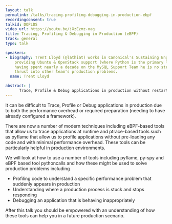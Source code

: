```yaml
---
layout: talk
permalink: /talks/tracing-profiling-debugging-in-production-ebpf
recordingconsent: true
talkid: DQPLDS
video_url: https://youtu.be/jXzEzmz-oag
title: Tracing, Profiling & Debugging in Production (eBPF)
track: general
type: talk

speakers:
- biography: Trent Lloyd (@lathiat) works in Canonical's Sustaining Engineering team
    providing Ubuntu & OpenStack support (where Python is the primary language). Previously
    having spent nearly a decade on the MySQL Support Team he is no stranger to being
    thrust into other team's production problems.
  name: Trent Lloyd

abstract: | 
      Trace, Profile & Debug applications in production without restarting or loading a framework.We will look at a number of modern techniques including eBPF and ptrace to attach to running production applications with no preparation and minimal performance impact.
---
```


It can be difficult to Trace, Profile or Debug applications in production due to both the performance overhead or required preparation (needing to have already configured a framework).

There are now a number of modern techniques including eBPF-based tools that allow us to trace applications at runtime and ptrace-based tools such as pyflame that allow us to profile applications without pre-loading any code and with minimal performance overhead. These tools can be particularly helpful in production environments.

We will look at how to use a number of tools including pyflame, py-spy and eBPF based tool pythoncalls and how these might be used to solve production problems including
 - Profiling code to understand a specific performance problem that suddenly appears in production
 - Understanding where a production process is stuck and stops responding
 - Debugging an application that is behaving inappropriately

After this talk you should be empowered with an understanding of how these tools can help you in a future production scenario.
